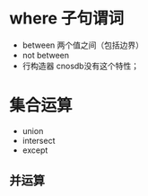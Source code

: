 # where 子句谓词
* between 两个值之间（包括边界）
* not between
* 行构造器 cnosdb没有这个特性；
# 集合运算
* union
* intersect
* except 
## 并运算
